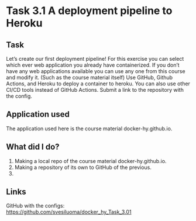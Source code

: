 # Task 3.1 A deployment pipeline to Heroku

## Task
Let’s create our first deployment pipeline!
For this exercise you can select which ever web application you already have containerized.
If you don’t have any web applications available you can use any one from this course and modify it. (Such as the course material itself)
Use GitHub, Github Actions, and Heroku to deploy a container to heroku. You can also use other CI/CD tools instead of GitHub Actions.
Submit a link to the repository with the config.

## Application used
The application used here is the course material docker-hy.github.io.

## What did I do?
1. Making a local repo of the course material docker-hy.github.io.
2. Making a repository of its own to GitHub of the previous.
3. 

## Links
GitHub with the configs: https://github.com/svesiluoma/docker_hy_Task_3.01
